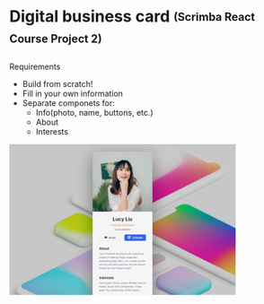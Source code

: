 # Digital business card <sub><sup>(Scrimba React Course Project 2)</sup></sub>

 Requirements
- Build from scratch!
- Fill in your own information
- Separate componets for:
    - Info(photo, name, buttons, etc.)
    - About
    - Interests

<img src="src/images/project-thumbnail.png" width="80%"/>
